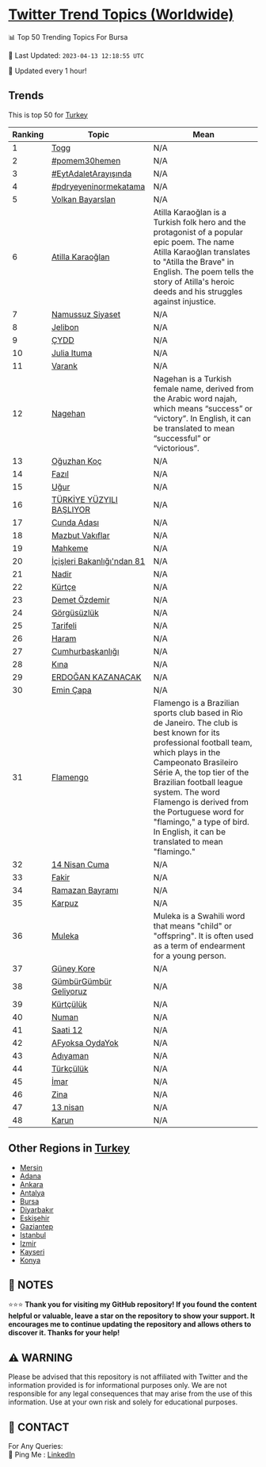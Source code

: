 [Twitter Trend Topics (Worldwide)](https://github.com/ErcinDedeoglu/Twitter-Trend-Topics)
==========


📊 Top 50 Trending Topics For Bursa

📆 Last Updated: `2023-04-13 12:18:55 UTC`

🔧 Updated every 1 hour!


## Trends

This is top 50 for [Turkey](</Turkey>)

| Ranking | Topic | Mean |
| ------- | ------------ | ------------ |
| 1 | [Togg](http://twitter.com/search?q=Togg) | N/A |
| 2 | [#pomem30hemen](http://twitter.com/search?q=%23pomem30hemen) | N/A |
| 3 | [#EytAdaletArayışında](http://twitter.com/search?q=%23EytAdaletAray%c4%b1%c5%9f%c4%b1nda) | N/A |
| 4 | [#pdryeyeninormekatama](http://twitter.com/search?q=%23pdryeyeninormekatama) | N/A |
| 5 | [Volkan Bayarslan](http://twitter.com/search?q=Volkan+Bayarslan) | N/A |
| 6 | [Atilla Karaoğlan](http://twitter.com/search?q=Atilla+Karao%c4%9flan) | Atilla Karaoğlan is a Turkish folk hero and the protagonist of a popular epic poem. The name Atilla Karaoğlan translates to "Atilla the Brave" in English. The poem tells the story of Atilla's heroic deeds and his struggles against injustice. |
| 7 | [Namussuz Siyaset](http://twitter.com/search?q=Namussuz+Siyaset) | N/A |
| 8 | [Jelibon](http://twitter.com/search?q=Jelibon) | N/A |
| 9 | [ÇYDD](http://twitter.com/search?q=%c3%87YDD) | N/A |
| 10 | [Julia Ituma](http://twitter.com/search?q=Julia+Ituma) | N/A |
| 11 | [Varank](http://twitter.com/search?q=Varank) | N/A |
| 12 | [Nagehan](http://twitter.com/search?q=Nagehan) | Nagehan is a Turkish female name, derived from the Arabic word najah, which means “success” or “victory”. In English, it can be translated to mean “successful” or “victorious”. |
| 13 | [Oğuzhan Koç](http://twitter.com/search?q=O%c4%9fuzhan+Ko%c3%a7) | N/A |
| 14 | [Fazıl](http://twitter.com/search?q=Faz%c4%b1l) | N/A |
| 15 | [Uğur](http://twitter.com/search?q=U%c4%9fur) | N/A |
| 16 | [TÜRKİYE YÜZYILI BAŞLIYOR](http://twitter.com/search?q=T%c3%9cRK%c4%b0YE+Y%c3%9cZYILI+BA%c5%9eLIYOR) | N/A |
| 17 | [Cunda Adası](http://twitter.com/search?q=Cunda+Adas%c4%b1) | N/A |
| 18 | [Mazbut Vakıflar](http://twitter.com/search?q=Mazbut+Vak%c4%b1flar) | N/A |
| 19 | [Mahkeme](http://twitter.com/search?q=Mahkeme) | N/A |
| 20 | [İçişleri Bakanlığı'ndan 81](http://twitter.com/search?q=%c4%b0%c3%a7i%c5%9fleri+Bakanl%c4%b1%c4%9f%c4%b1%27ndan+81) | N/A |
| 21 | [Nadir](http://twitter.com/search?q=Nadir) | N/A |
| 22 | [Kürtçe](http://twitter.com/search?q=K%c3%bcrt%c3%a7e) | N/A |
| 23 | [Demet Özdemir](http://twitter.com/search?q=Demet+%c3%96zdemir) | N/A |
| 24 | [Görgüsüzlük](http://twitter.com/search?q=G%c3%b6rg%c3%bcs%c3%bczl%c3%bck) | N/A |
| 25 | [Tarifeli](http://twitter.com/search?q=Tarifeli) | N/A |
| 26 | [Haram](http://twitter.com/search?q=Haram) | N/A |
| 27 | [Cumhurbaşkanlığı](http://twitter.com/search?q=Cumhurba%c5%9fkanl%c4%b1%c4%9f%c4%b1) | N/A |
| 28 | [Kına](http://twitter.com/search?q=K%c4%b1na) | N/A |
| 29 | [ERDOĞAN KAZANACAK](http://twitter.com/search?q=ERDO%c4%9eAN+KAZANACAK) | N/A |
| 30 | [Emin Çapa](http://twitter.com/search?q=Emin+%c3%87apa) | N/A |
| 31 | [Flamengo](http://twitter.com/search?q=Flamengo) | Flamengo is a Brazilian sports club based in Rio de Janeiro. The club is best known for its professional football team, which plays in the Campeonato Brasileiro Série A, the top tier of the Brazilian football league system. The word Flamengo is derived from the Portuguese word for "flamingo," a type of bird. In English, it can be translated to mean "flamingo." |
| 32 | [14 Nisan Cuma](http://twitter.com/search?q=14+Nisan+Cuma) | N/A |
| 33 | [Fakir](http://twitter.com/search?q=Fakir) | N/A |
| 34 | [Ramazan Bayramı](http://twitter.com/search?q=Ramazan+Bayram%c4%b1) | N/A |
| 35 | [Karpuz](http://twitter.com/search?q=Karpuz) | N/A |
| 36 | [Muleka](http://twitter.com/search?q=Muleka) | Muleka is a Swahili word that means "child" or "offspring". It is often used as a term of endearment for a young person. |
| 37 | [Güney Kore](http://twitter.com/search?q=G%c3%bcney+Kore) | N/A |
| 38 | [GümbürGümbür Geliyoruz](http://twitter.com/search?q=G%c3%bcmb%c3%bcrG%c3%bcmb%c3%bcr+Geliyoruz) | N/A |
| 39 | [Kürtçülük](http://twitter.com/search?q=K%c3%bcrt%c3%a7%c3%bcl%c3%bck) | N/A |
| 40 | [Numan](http://twitter.com/search?q=Numan) | N/A |
| 41 | [Saati 12](http://twitter.com/search?q=Saati+12) | N/A |
| 42 | [AFyoksa OydaYok](http://twitter.com/search?q=AFyoksa+OydaYok) | N/A |
| 43 | [Adıyaman](http://twitter.com/search?q=Ad%c4%b1yaman) | N/A |
| 44 | [Türkçülük](http://twitter.com/search?q=T%c3%bcrk%c3%a7%c3%bcl%c3%bck) | N/A |
| 45 | [İmar](http://twitter.com/search?q=%c4%b0mar) | N/A |
| 46 | [Zina](http://twitter.com/search?q=Zina) | N/A |
| 47 | [13 nisan](http://twitter.com/search?q=13+nisan) | N/A |
| 48 | [Karun](http://twitter.com/search?q=Karun) | N/A |



## Other Regions in [Turkey](</Turkey>)

* [Mersin](</Turkey/Mersin.md>)
* [Adana](</Turkey/Adana.md>)
* [Ankara](</Turkey/Ankara.md>)
* [Antalya](</Turkey/Antalya.md>)
* [Bursa](</Turkey/Bursa.md>)
* [Diyarbakır](</Turkey/Diyarbakır.md>)
* [Eskişehir](</Turkey/Eskişehir.md>)
* [Gaziantep](</Turkey/Gaziantep.md>)
* [Istanbul](</Turkey/Istanbul.md>)
* [Izmir](</Turkey/Izmir.md>)
* [Kayseri](</Turkey/Kayseri.md>)
* [Konya](</Turkey/Konya.md>)



## 📝 NOTES

⭐⭐⭐ **Thank you for visiting my GitHub repository! If you found the content helpful or valuable, leave a star on the repository to show your support. It encourages me to continue updating the repository and allows others to discover it. Thanks for your help!**


## ⚠️ WARNING

Please be advised that this repository is not affiliated with Twitter and the information provided is for informational purposes only. We are not responsible for any legal consequences that may arise from the use of this information. Use at your own risk and solely for educational purposes.


## 📨 CONTACT

 For Any Queries:  
            🏓 Ping Me : [LinkedIn](https://www.linkedin.com/in/ercindedeoglu/)
